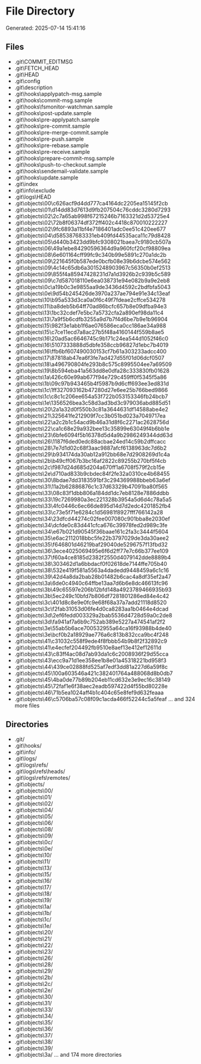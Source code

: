 # File Directory

Generated: 2025-07-14 15:41:16

## Files
- .git\COMMIT_EDITMSG
- .git\FETCH_HEAD
- .git\HEAD
- .git\config
- .git\description
- .git\hooks\applypatch-msg.sample
- .git\hooks\commit-msg.sample
- .git\hooks\fsmonitor-watchman.sample
- .git\hooks\post-update.sample
- .git\hooks\pre-applypatch.sample
- .git\hooks\pre-commit.sample
- .git\hooks\pre-merge-commit.sample
- .git\hooks\pre-push.sample
- .git\hooks\pre-rebase.sample
- .git\hooks\pre-receive.sample
- .git\hooks\prepare-commit-msg.sample
- .git\hooks\push-to-checkout.sample
- .git\hooks\sendemail-validate.sample
- .git\hooks\update.sample
- .git\index
- .git\info\exclude
- .git\logs\HEAD
- .git\objects\00\c626acf9d4dd777ca4164dc2205ea15145f2cb
- .git\objects\01\d14dd83d7613d9fb207504c76cddc3280d7293
- .git\objects\02\2c7a65ab998f67215246b7163321d2d53725e4
- .git\objects\02\72b8f06374df372ff402c4418c870010222227
- .git\objects\02\9fc6893a11bf4e7186401adc0ee51c420ee677
- .git\objects\04\d585387683331eb409fd44535aca11c79d8428
- .git\objects\05\d440b3423dd9bfc9308021baea7c9180cb507a
- .git\objects\06\49a1ebe84290596364d9a960fcf20cf98809ea
- .git\objects\08\6e601164cff99fc9c340b99e5891c270a1dc2b
- .git\objects\09\221645f0b587ede0bcfb08e39b6dcbe574e562
- .git\objects\09\4c14c65db6a3015248903967c56350b0ef2513
- .git\objects\09\855f4a85947428231d7a1d3926b2c939b5c589
- .git\objects\09\c7d587018110e6ea038731e94e082b9a9e2eb8
- .git\objects\0c\a19b0c3e9855aa9de3436d4592c2bdfbfa5043
- .git\objects\0e\9d54b245426de3970a237ae794e91e34c13eaf
- .git\objects\10\b95a533d3ca0a0f6c49f7fdeae2cffce534278
- .git\objects\11\ba8deb5b64ff70ad86bcfc657b8e09dfba94e3
- .git\objects\13\1bc32cdef7e5bc7a5732cfa2a890ef98da11c4
- .git\objects\13\7a9f5b6cdfb3255a9d7b7f4d6be7b9e1b96904
- .git\objects\15\982f3e1abb1f6ae076586eca0cc186ae34a988
- .git\objects\15\c7ce11ecd7a8ac27b5f48a4160144f559b8ae5
- .git\objects\16\20ad5ac6646745c9b171c24ea544d1052f46c0
- .git\objects\16\5107333888d5dbfe358ccb96827d1ebc7b4019
- .git\objects\16\ffb6bf607490030153cf7b61a303233adcc400
- .git\objects\17\87818ab47ea6f3fe7ad427d55f01d06dcf0507
- .git\objects\18\a496790804fe293b8c575c8995504ee7a69509
- .git\objects\19\8b594eba41a563dd8e0dfa28c333830fb01628
- .git\objects\1a\426c60e99ab677f94e729c459ff0f5345f5a86
- .git\objects\1b\09c97b943465b4f5987b9d6cff693ee3ed831d
- .git\objects\1c\1ff327093162b47280d27e6ee25b766bed9866
- .git\objects\1c\c8c1c206ee654a53f722b053153346fb24bcb7
- .git\objects\1e\1356526bea3c58d3ad3bd3c979036abd885d51
- .git\objects\20\2a1a32d0f550b3c81a3644631df14588abe4e2
- .git\objects\21\325641fe212909f7cc3b051bd023a7049717ea
- .git\objects\22\a2c2b1c54acd9b46a31d8f6c2271ac2628756d
- .git\objects\22\ca1c68e29a932bee13c35899e63049f4b6bb1e
- .git\objects\23\6bfe6094f5b16378d5d4a9b2986249344dd63d
- .git\objects\26\1187f6ded0edc88acbae24ed14c59b2dffcacc
- .git\objects\28\7e7d1d02c68f3aac9887afcf6138963dc7d6b2
- .git\objects\29\b934174da30ab12a912bb68e7d2908269d1c4a
- .git\objects\2b\b49cff067b3bc16af2822c89255b270bf5f4cb
- .git\objects\2c\f987d24d685d204a670ff1a6708f579f2cb15e
- .git\objects\2e\d710ad833b9cbdec84f2fe32a0310ce4b68455
- .git\objects\30\8bdae7dd3183591bf3c294369988bbeb63a6ef
- .git\objects\31\11a2b62886876c1c37d63329b47091ba80f565
- .git\objects\33\08c83f1dbb806a184dd1dc7eb8128e7886ddbb
- .git\objects\33\19c7269980a3ec221328b3954a5d6d4c78a5a5
- .git\objects\33\4fc0446c6ec66de895d14d7d2edc4201852fb4
- .git\objects\33\c73e5f71e6284c1d56981f8927fff766142a28
- .git\objects\34\23dfcd44274c02fee007080c901bba8e2030ef
- .git\objects\34\dcfde0c83d441cfca676c39978fed2d989c3fe
- .git\objects\34\e67b021d90545f36baae161c2fa3c3444f5604
- .git\objects\35\e6ac2112018bbc5fe22b3797029de3da30aee2
- .git\objects\35\f646801d46219baf29040de5296757f13fbd32
- .git\objects\36\3ece4025069495e6f6d2ff77e7c66b377ee109
- .git\objects\37\f60a4ce8185d2382f2550d4079142dde8889b4
- .git\objects\38\303462d1a6bbdacf0f02618de7144ffe705b40
- .git\objects\38\532e419f581a5563a4dadedd9448459a6c1c16
- .git\objects\39\42d4a8da2bab28b01482b6cac4a8df35ef2a47
- .git\objects\3a\6de0c4940c64ffbe13aa7d6b6e8dc46613fc96
- .git\objects\3b\49c65597e206b12bfd148a4923789466935b93
- .git\objects\3b\5ec249c10bfd7b806df7281801286ed84e4c42
- .git\objects\3c\401d8c8e9e0fc9e68f68a37a7add21118d8520
- .git\objects\3c\f2fab31053d06fe4d0ca8283aa1b0464e4dcad
- .git\objects\3d\2ef6fedd003329a2bab5536d4728d59a0c2de8
- .git\objects\3d\fa941af7a6b9c752ab389e5227a474541af2f2
- .git\objects\3e\55ab5b6ace700532955a64ca16f93988b4de40
- .git\objects\3e\bcf0b2a18929ae776a6c813b832cca9bc4f248
- .git\objects\41\c31032c558f9ede4f8fbbb54b9b8f2f32892c9
- .git\objects\41\e4ecfef204492fb9510e8aef13e412ef12611d
- .git\objects\43\c83ff4ac08d7ab93da1c6c2008936f29d55cca
- .git\objects\43\ecc9a71d1ee358ee1b8e01a45318221bd958f3
- .git\objects\44\439ce02888fd525af7edf3dd81a227d6a59f8c
- .git\objects\45\100a603546a421c382401764a488068d8b0db7
- .git\objects\45\4ba0de77b89b204eb11cd632e3e9ec16c38149
- .git\objects\45\72faf1e6f38aec2eadb597422d4f55bd80228e
- .git\objects\46\71b5ea1024aff4b1c404c65e8fef9d632feaaa
- .git\objects\46\c5706ba57c08f09c1acda466f52244c5a5feaf
... and 324 more files

## Directories
- .git/
- .git\hooks/
- .git\info/
- .git\logs/
- .git\logs\refs/
- .git\logs\refs\heads/
- .git\logs\refs\remotes/
- .git\objects/
- .git\objects\00/
- .git\objects\01/
- .git\objects\02/
- .git\objects\04/
- .git\objects\05/
- .git\objects\06/
- .git\objects\08/
- .git\objects\09/
- .git\objects\0c/
- .git\objects\0e/
- .git\objects\10/
- .git\objects\11/
- .git\objects\13/
- .git\objects\15/
- .git\objects\16/
- .git\objects\17/
- .git\objects\18/
- .git\objects\19/
- .git\objects\1a/
- .git\objects\1b/
- .git\objects\1c/
- .git\objects\1e/
- .git\objects\20/
- .git\objects\21/
- .git\objects\22/
- .git\objects\23/
- .git\objects\26/
- .git\objects\28/
- .git\objects\29/
- .git\objects\2b/
- .git\objects\2c/
- .git\objects\2e/
- .git\objects\30/
- .git\objects\31/
- .git\objects\33/
- .git\objects\34/
- .git\objects\35/
- .git\objects\36/
- .git\objects\37/
- .git\objects\38/
- .git\objects\39/
- .git\objects\3a/
... and 174 more directories
